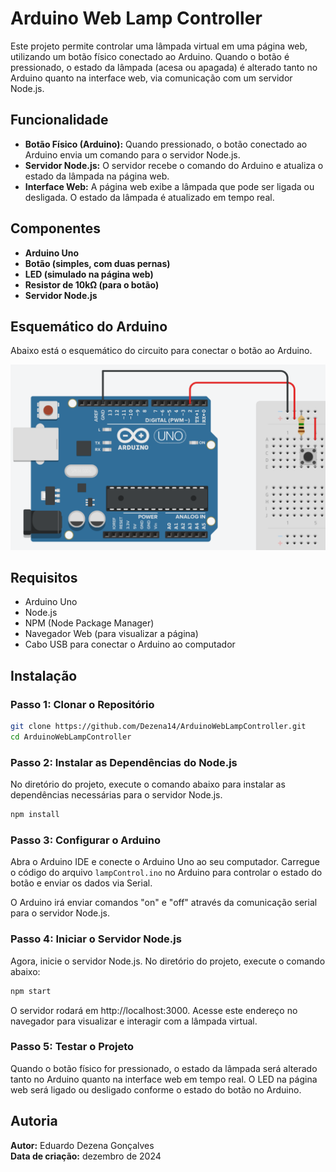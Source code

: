 # Arduino Web Lamp Controller

Este projeto permite controlar uma lâmpada virtual em uma página web, utilizando um botão físico conectado ao Arduino. Quando o botão é pressionado, o estado da lâmpada (acesa ou apagada) é alterado tanto no Arduino quanto na interface web, via comunicação com um servidor Node.js.

## Funcionalidade

- **Botão Físico (Arduino):** Quando pressionado, o botão conectado ao Arduino envia um comando para o servidor Node.js.
- **Servidor Node.js:** O servidor recebe o comando do Arduino e atualiza o estado da lâmpada na página web.
- **Interface Web:** A página web exibe a lâmpada que pode ser ligada ou desligada. O estado da lâmpada é atualizado em tempo real.

## Componentes

- **Arduino Uno**
- **Botão (simples, com duas pernas)**
- **LED (simulado na página web)**
- **Resistor de 10kΩ (para o botão)**
- **Servidor Node.js**

## Esquemático do Arduino

Abaixo está o esquemático do circuito para conectar o botão ao Arduino.

![Esquemático do projeto](public/Schematic.png)

## Requisitos

- Arduino Uno
- Node.js
- NPM (Node Package Manager)
- Navegador Web (para visualizar a página)
- Cabo USB para conectar o Arduino ao computador

## Instalação

### Passo 1: Clonar o Repositório

```bash
git clone https://github.com/Dezena14/ArduinoWebLampController.git
cd ArduinoWebLampController
```

### Passo 2: Instalar as Dependências do Node.js

No diretório do projeto, execute o comando abaixo para instalar as dependências necessárias para o servidor Node.js.

```bash
npm install
```

### Passo 3: Configurar o Arduino

Abra o Arduino IDE e conecte o Arduino Uno ao seu computador.
Carregue o código do arquivo `lampControl.ino` no Arduino para controlar o estado do botão e enviar os dados via Serial.

O Arduino irá enviar comandos "on" e "off" através da comunicação serial para o servidor Node.js.

### Passo 4: Iniciar o Servidor Node.js

Agora, inicie o servidor Node.js. No diretório do projeto, execute o comando abaixo:
```bash
npm start
```

O servidor rodará em http://localhost:3000. Acesse este endereço no navegador para visualizar e interagir com a lâmpada virtual.

### Passo 5: Testar o Projeto

Quando o botão físico for pressionado, o estado da lâmpada será alterado tanto no Arduino quanto na interface web em tempo real. O LED na página web será ligado ou desligado conforme o estado do botão no Arduino.

## Autoria

**Autor:** Eduardo Dezena Gonçalves  
**Data de criação:**  dezembro de 2024